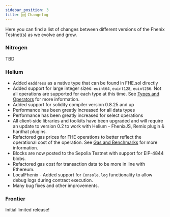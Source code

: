 ```yaml
---
sidebar_position: 3
title: 🆕 Changelog
---
```


Here you can find a list of changes between different versions of the Fhenix Testnet(s) as we evolve and grow.

### Nitrogen

TBD

### Helium

- Added `eaddress` as a native type that can be found in FHE.sol directly
- Added support for large integer sizes: `euint64`, `euint128`, `euint256`. Not all operations are supported for each type
  at this time. See [Types and Operators](../../Writing%20Smart%20Contracts/Types-and-Operators.md) for more information.
- Added support for solidity compiler version 0.8.25 and up
- Performance has been greatly increased for all data types
- Performance has been greatly increased for select operations
- All client-side libraries and toolkits have been upgraded and will require an update to version 0.2 to work with Helium - FhenixJS, Remix plugin & hardhat plugins.
- Refactored gas prices for FHE operations to better reflect the operational cost of the operation. See [Gas and Benchmarks](../../Writing%20Smart%20Contracts/Gas-and-Benchmarks.md) for more information.
- Blocks are now posted to the Sepolia Testnet with support for EIP-4844 blobs.
- Refactored gas cost for transaction data to be more in line with Ethereum.
- LocalFhenix - Added support for `Console.log` functionality to allow debug logs during contract execution.
- Many bug fixes and other improvements.

### Frontier

Initial limited release!
